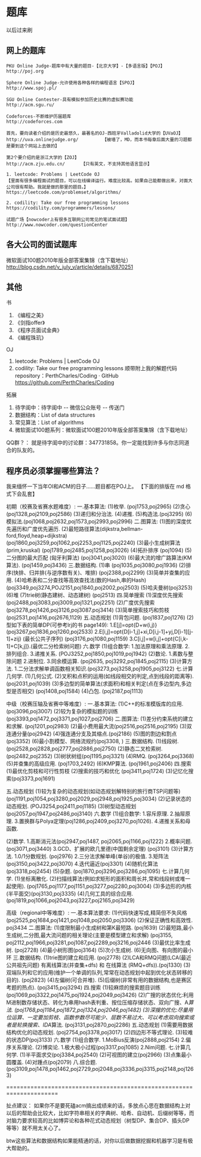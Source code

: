 # 题库
以后过来刷

## 网上的题库

	PKU Online Judge-题库中有大量的题目-【北京大学】-【多语言版】【POJ】 		
	http://poj.org	

	Sphere Online Judge-允许使用各种各样的编程语言【SPOJ】		
	http://www.spoj.pl/

	SGU Online Contester-具有模拟参加历史比赛的虚拟赛功能	
	http://acm.sgu.ru/

	Codeforces-不断维护历届题库						
	http://codeforces.com

	首先，要向读者介绍的是历史最悠久，最著名的OJ-西班牙Valladolid大学的【UVaOJ】
	http://uva.onlinejudge.org/			【被墙了，MD，而本书每章后面大量的习题都是要到这个网站上去做的】

	第2个要介绍的是浙江大学的【ZOJ】
	http://acm.zju.edu.cn/ 		【只有英文，不支持其他语言显示】

	1. leetcode: Problems | LeetCode OJ  
	【里面有很多编程面试的题目，可以在线编译运行。难度比较高。如果自己能都做出来，对面大公司很有帮助。我就是做的那里的题目。】
	https://leetcode.com/problemset/algorithms/
	
	2. codility: Take our free programming lessons
	https://codility.com/programmers/lessons/
	
	试题广场【nowcoder上有很多互联网公司常见的笔试面试题】
	http://www.nowcoder.com/questionCenter
	
## 各大公司的面试题库

微软面试100题2010年版全部答案集锦（含下载地址）
http://blog.csdn.net/v_july_v/article/details/6870251


## 其他

书
1. 《编程之美》
2. 《剑指offer》
3. 《程序员面试金典》
4. 《编程珠玑》

OJ
1. leetcode: Problems | LeetCode OJ
2. codility: Take our free programming lessons
顺带附上我的解题代码repository：PerthCharles/Coding · GitHub
https://github.com/PerthCharles/Coding

拓展
1. 待字闺中：待字闺中 -- 微信公众账号 -- 传送门
2. 数据结构：List of data structures
3. 常见算法：List of algorithms
4. 微软面试100题系列：微软面试100题2010年版全部答案集锦（含下载地址）

QQ群？： 就是待字闺中的讨论群：347731858。你一定能找到许多与你志同道合的队友的。

## 程序员必须掌握哪些算法？

我来缅怀一下当年OI和ACM的日子……题目都在POJ上。
【下面的排版在 md 格式下会乱套】

初期（校赛及省赛水题难度）:
一.基本算法:
(1)枚举. (poj1753,poj2965)
(2)贪心(poj1328,poj2109,poj2586)
(3)递归和分治法.
(4)递推.
(5)构造法.(poj3295)
(6)模拟法.(poj1068,poj2632,poj1573,poj2993,poj2996)
二.图算法:
(1)图的深度优先遍历和广度优先遍历.
(2)最短路径算法(dijkstra,bellman-ford,floyd,heap+dijkstra)
(poj1860,poj3259,poj1062,poj2253,poj1125,poj2240)
(3)最小生成树算法(prim,kruskal)
(poj1789,poj2485,poj1258,poj3026)
(4)拓扑排序 (poj1094)
(5)二分图的最大匹配 (匈牙利算法) (poj3041,poj3020)
(6)最大流的增广路算法(KM算法). (poj1459,poj3436)
三.数据结构.
(1)串 (poj1035,poj3080,poj1936)
(2)排序(快排、归并排(与逆序数有关)、堆排) (poj2388,poj2299)
(3)简单并查集的应用.
(4)哈希表和二分查找等高效查找法(数的Hash,串的Hash) 
(poj3349,poj3274,POJ2151,poj1840,poj2002,poj2503)
(5)哈夫曼树(poj3253)
(6)堆
(7)trie树(静态建树、动态建树) (poj2513)
四.简单搜索
(1)深度优先搜索 (poj2488,poj3083,poj3009,poj1321,poj2251)
(2)广度优先搜索(poj3278,poj1426,poj3126,poj3087.poj3414)
(3)简单搜索技巧和剪枝(poj2531,poj1416,poj2676,1129)
五.动态规划
(1)背包问题. (poj1837,poj1276)
(2)型如下表的简单DP(可参考lrj的书 page149):
1.E[j]=opt{D+w(i,j)} (poj3267,poj1836,poj1260,poj2533)
2.E[i,j]=opt{D[i-1,j]+xi,D[i,j-1]+yj,D[i-1][j-1]+zij} (最长公共子序列) 
(poj3176,poj1080,poj1159)
3.C[i,j]=w[i,j]+opt{C[i,k-1]+C[k,j]}.(最优二分检索树问题)
六.数学
(1)组合数学:
1.加法原理和乘法原理.
2.排列组合.
3.递推关系.
(POJ3252,poj1850,poj1019,poj1942)
(2)数论.
1.素数与整除问题
2.进制位.
3.同余模运算.
(poj2635, poj3292,poj1845,poj2115)
(3)计算方法.
1.二分法求解单调函数相关知识.(poj3273,poj3258,poj1905,poj3122)
七.计算几何学.
(1)几何公式.
(2)叉积和点积的运用(如线段相交的判定,点到线段的距离等). (poj2031,poj1039)
(3)多边型的简单算法(求面积)和相关判定(点在多边型内,多边型是否相交)
(poj1408,poj1584)
(4)凸包. (poj2187,poj1113)

中级（校赛压轴及省赛中等难度）:
一.基本算法:
(1)C++的标准模版库的应用. (poj3096,poj3007)
(2)较为复杂的模拟题的训练(poj3393,poj1472,poj3371,poj1027,poj2706)
二.图算法:
(1)差分约束系统的建立和求解. (poj1201,poj2983)
(2)最小费用最大流(poj2516,poj2516,poj2195)
(3)双连通分量(poj2942)
(4)强连通分支及其缩点.(poj2186)
(5)图的割边和割点(poj3352)
(6)最小割模型、网络流规约(poj3308, )
三.数据结构.
(1)线段树. (poj2528,poj2828,poj2777,poj2886,poj2750)
(2)静态二叉检索树. (poj2482,poj2352)
(3)树状树组(poj1195,poj3321)
(4)RMQ. (poj3264,poj3368)
(5)并查集的高级应用. (poj1703,2492)
(6)KMP算法. (poj1961,poj2406)
四.搜索
(1)最优化剪枝和可行性剪枝
(2)搜索的技巧和优化 (poj3411,poj1724)
(3)记忆化搜索(poj3373,poj1691)

五.动态规划
(1)较为复杂的动态规划(如动态规划解特别的旅行商TSP问题等)
(poj1191,poj1054,poj3280,poj2029,poj2948,poj1925,poj3034)
(2)记录状态的动态规划. (POJ3254,poj2411,poj1185)
(3)树型动态规划(poj2057,poj1947,poj2486,poj3140)
六.数学
(1)组合数学:
1.容斥原理.
2.抽屉原理.
3.置换群与Polya定理(poj1286,poj2409,poj3270,poj1026).
4.递推关系和母函数.

(2)数学.
1.高斯消元法(poj2947,poj1487, poj2065,poj1166,poj1222)
2.概率问题. (poj3071,poj3440)
3.GCD、扩展的欧几里德(中国剩余定理) (poj3101)
(3)计算方法.
1.0/1分数规划. (poj2976)
2.三分法求解单峰(单谷)的极值.
3.矩阵法(poj3150,poj3422,poj3070)
4.迭代逼近(poj3301)
(4)随机化算法(poj3318,poj2454)
(5)杂题.
(poj1870,poj3296,poj3286,poj1095)
七.计算几何学.
(1)坐标离散化.
(2)扫描线算法(例如求矩形的面积和周长并,常和线段树或堆一起使用).
(poj1765,poj1177,poj1151,poj3277,poj2280,poj3004)
(3)多边形的内核(半平面交)(poj3130,poj3335)
(4)几何工具的综合应用.(poj1819,poj1066,poj2043,poj3227,poj2165,poj3429)

高级（regional中等难度）:
一.基本算法要求: 
(1)代码快速写成,精简但不失风格 
(poj2525,poj1684,poj1421,poj1048,poj2050,poj3306)
(2)保证正确性和高效性. poj3434
二.图算法:
(1)度限制最小生成树和第K最短路. (poj1639)
(2)最短路,最小生成树,二分图,最大流问题的相关理论(主要是模型建立和求解)
(poj3155, poj2112,poj1966,poj3281,poj1087,poj2289,poj3216,poj2446
(3)最优比率生成树. (poj2728)
(4)最小树形图(poj3164)
(5)次小生成树.
(6)无向图、有向图的最小环 
三.数据结构. 
(1)trie图的建立和应用. (poj2778)
(2)LCA和RMQ问题(LCA(最近公共祖先问题) 有离线算法(并查集+dfs) 和 在线算法
(RMQ+dfs)).(poj1330)
(3)双端队列和它的应用(维护一个单调的队列,常常在动态规划中起到优化状态转移的
目的). (poj2823)
(4)左偏树(可合并堆). 
(5)后缀树(非常有用的数据结构,也是赛区考题的热点).
(poj3415,poj3294)
四.搜索 
(1)较麻烦的搜索题目训练(poj1069,poj3322,poj1475,poj1924,poj2049,poj3426)
(2)广搜的状态优化:利用M进制数存储状态、转化为串用hash表判重、按位压缩存储状态、双向广搜、A*算法. (poj1768,poj1184,poj1872,poj1324,poj2046,poj1482)
(3)深搜的优化:尽量用位运算、一定要加剪枝、函数参数尽可能少、层数不易过大、可以考虑双向搜索或者是轮换搜索、IDA*算法. (poj3131,poj2870,poj2286)
五.动态规划 
(1)需要用数据结构优化的动态规划.
(poj2754,poj3378,poj3017)
(2)四边形不等式理论.
(3)较难的状态DP(poj3133)
六.数学 
(1)组合数学.
1.MoBius反演(poj2888,poj2154)
2.偏序关系理论.
(2)博奕论.
1.极大极小过程(poj3317,poj1085)
2.Nim问题.
七.计算几何学. 
(1)半平面求交(poj3384,poj2540)
(2)可视图的建立(poj2966)
(3)点集最小圆覆盖.
(4)对踵点(poj2079)
八.综合题.
(poj3109,poj1478,poj1462,poj2729,poj2048,poj3336,poj3315,poj2148,poj1263)

=====================================================================

扯点建议：
如果你不是要死磕acm搞出成绩来的话，多放点心思在数据结构上对以后的帮助会比较大，比如字符串相关的字典树、哈希、自动机、后缀树等等，而对脑力要求较高的比如博弈论和各种花式动态规划（树型DP、集合DP、插头DP等等）就不用太关心了。

btw这些算法和数据结构如果能精通的话，对你以后做数据挖掘和机器学习是有极大帮助的。

